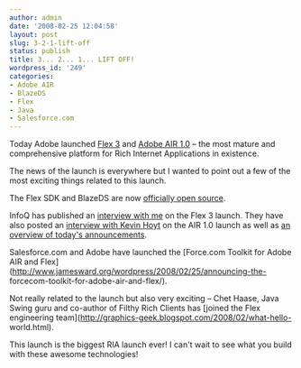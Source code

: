 ```yaml
---
author: admin
date: '2008-02-25 12:04:58'
layout: post
slug: 3-2-1-lift-off
status: publish
title: 3... 2... 1... LIFT OFF!
wordpress_id: '249'
categories:
- Adobe AIR
- BlazeDS
- Flex
- Java
- Salesforce.com
---
```


Today Adobe launched [Flex 3](http://www.adobe.com/products/flex/) and [Adobe
AIR 1.0](http://www.adobe.com/products/air/) – the most mature and
comprehensive platform for Rich Internet Applications in existence.

The news of the launch is everywhere but I wanted to point out a few of the
most exciting things related to this launch.

The Flex SDK and BlazeDS are now [officially open
source](http://opensource.adobe.com).

InfoQ has published an [interview with
me](http://www.infoq.com/news/2008/02/flex3-update) on the Flex 3 launch. They
have also posted an [interview with Kevin
Hoyt](http://www.infoq.com/news/2008/02/air-1.0-overview) on the AIR 1.0
launch as well as [an overview of today's
announcements](http://www.infoq.com/news/2008/02/air-flex-release).

Salesforce.com and Adobe have launched the [Force.com Toolkit for Adobe AIR
and Flex](http://www.jamesward.org/wordpress/2008/02/25/announcing-the-
forcecom-toolkit-for-adobe-air-and-flex/).

Not really related to the launch but also very exciting – Chet Haase, Java
Swing guru and co-author of Filthy Rich Clients has [joined the Flex
engineering team](http://graphics-geek.blogspot.com/2008/02/what-hello-
world.html).

This launch is the biggest RIA launch ever! I can't wait to see what you build
with these awesome technologies!

